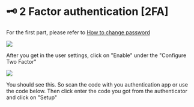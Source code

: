 # 🗝 2 Factor authentication [2FA]

For the first part, please refer to [How to change password](https://wiki.zenet.host/docs/Getting%20started/changepassword "How to change password")

![](https://cdn.discordapp.com/attachments/911733230795911230/911736639364161556/unknown.png)

After you get in the user settings, click on "Enable" under the "Configure Two Factor"

![](https://cdn.discordapp.com/attachments/911733230795911230/911737142768701500/chrome_20N3vlGqT0.png)

You should see this. So scan the code with you authentication app or use the code below. Then click enter the code you got from the authenticator and click on "Setup"
